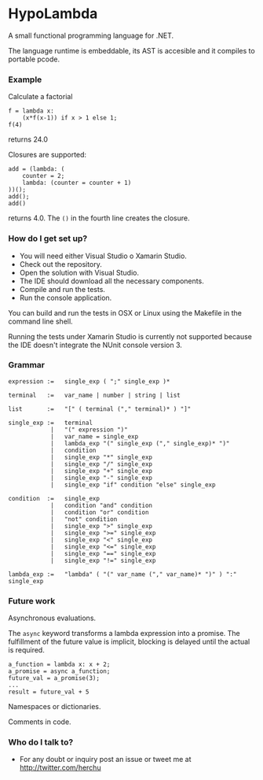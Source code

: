 # HypoLambda #

A small functional programming language for .NET.

The language runtime is embeddable, its AST is accesible and it compiles to portable pcode.


### Example ###

Calculate a factorial

    f = lambda x:
        (x*f(x-1)) if x > 1 else 1;
    f(4)

returns 24.0

Closures are supported:

    add = (lambda: (
        counter = 2;
        lambda: (counter = counter + 1)
    ))();
    add();
    add()

returns 4.0. The `()` in the fourth line creates the closure.


### How do I get set up? ###

* You will need either Visual Studio o Xamarin Studio.
* Check out the repository.
* Open the solution with Visual Studio.
* The IDE should download all the necessary components.
* Compile and run the tests.
* Run the console application.

You can build and run the tests in OSX or Linux using the Makefile
in the command line shell.

Running the tests under Xamarin Studio is currently not supported
because the IDE doesn't integrate the NUnit console version 3.


### Grammar ###

    expression :=   single_exp ( ";" single_exp )*

    terminal   :=   var_name | number | string | list

    list       :=   "[" ( terminal ("," terminal)* ) "]"

    single_exp :=   terminal
                |   "(" expression ")"
                |   var_name = single_exp
                |   lambda_exp "(" single_exp ("," single_exp)* ")"
                |   condition
                |   single_exp "*" single_exp
                |   single_exp "/" single_exp
                |   single_exp "+" single_exp
                |   single_exp "-" single_exp
                |   single_exp "if" condition "else" single_exp

    condition  :=   single_exp
                |   condition "and" condition
                |   condition "or" condition
                |   "not" condition
                |   single_exp ">" single_exp
                |   single_exp ">=" single_exp
                |   single_exp "<" single_exp
                |   single_exp "<=" single_exp
                |   single_exp "==" single_exp
                |   single_exp "!=" single_exp

    lambda_exp :=   "lambda" ( "(" var_name ("," var_name)* ")" ) ":" single_exp


### Future work ###

Asynchronous evaluations.

The `async` keyword transforms a lambda expression into a promise.
The fulfillment of the future value is implicit, blocking is
delayed until the actual is required.

    a_function = lambda x: x + 2;
    a_promise = async a_function;
    future_val = a_promise(3);
    ...
    result = future_val + 5

Namespaces or dictionaries.

Comments in code.


### Who do I talk to? ###

* For any doubt or inquiry post an issue or tweet me at http://twitter.com/herchu


